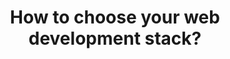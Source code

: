 ---
title: How to choose your web development stack?
description: How to choose your web development stack?
authors:
  - name: Darshita Chaturvedi
    title: Maintainer of Atri framework
    url: https://github.com/darshitac11
    image_url: https://github.com/darshitac11.png
  - name: Shyam Swaroop
    title: Creator of Atri framework
    url: https://github.com/cruxcode
    image_url: https://github.com/cruxcode.png
---